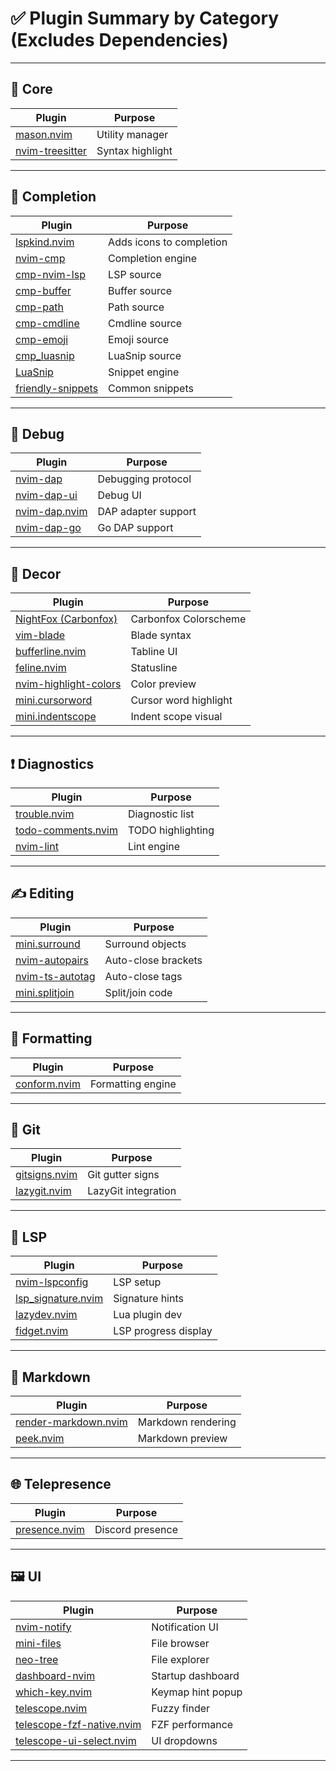 # ✅ Plugin Summary by Category (Excludes Dependencies)

---

## 🎫 Core

| Plugin                                                                | Purpose          |
| --------------------------------------------------------------------- | ---------------- |
| [mason.nvim](https://github.com/mason-org/mason.nvim)                 | Utility manager  |
| [nvim-treesitter](https://github.com/nvim-treesitter/nvim-treesitter) | Syntax highlight |

---

## 🧠 Completion

| Plugin                                                               | Purpose                  |
| -------------------------------------------------------------------- | ------------------------ |
| [lspkind.nvim](https://github.com/onsails/lspkind.nvim)              | Adds icons to completion |
| [nvim-cmp](https://github.com/hrsh7th/nvim-cmp)                      | Completion engine        |
| [cmp-nvim-lsp](https://github.com/hrsh7th/cmp-nvim-lsp)              | LSP source               |
| [cmp-buffer](https://github.com/hrsh7th/cmp-buffer)                  | Buffer source            |
| [cmp-path](https://github.com/hrsh7th/cmp-path)                      | Path source              |
| [cmp-cmdline](https://github.com/hrsh7th/cmp-cmdline)                | Cmdline source           |
| [cmp-emoji](https://github.com/hrsh7th/cmp-emoji)                    | Emoji source             |
| [cmp_luasnip](https://github.com/saadparwaiz1/cmp_luasnip)           | LuaSnip source           |
| [LuaSnip](https://github.com/L3MON4D3/LuaSnip)                       | Snippet engine           |
| [friendly-snippets](https://github.com/rafamadriz/friendly-snippets) | Common snippets          |

---

## 🐞 Debug

| Plugin                                                           | Purpose             |
| ---------------------------------------------------------------- | ------------------- |
| [nvim-dap](https://github.com/mfussenegger/nvim-dap)             | Debugging protocol  |
| [nvim-dap-ui](https://github.com/rcarriga/nvim-dap-ui)           | Debug UI            |
| [nvim-dap.nvim](https://github.com/jay-babu/mason-nvim-dap.nvim) | DAP adapter support |
| [nvim-dap-go](https://github.com/leoluz/nvim-dap-go)             | Go DAP support      |

---

## 🎨 Decor

| Plugin                                                                         | Purpose               |
| ------------------------------------------------------------------------------ | --------------------- |
| [NightFox (Carbonfox)](https://github.com/EdenEast/nightfox.nvim)              | Carbonfox Colorscheme |
| [vim-blade](https://github.com/jwalton512/vim-blade)                           | Blade syntax          |
| [bufferline.nvim](https://github.com/akinsho/bufferline.nvim)                  | Tabline UI            |
| [feline.nvim](https://github.com/feline-nvim/feline.nvim)                      | Statusline            |
| [nvim-highlight-colors](https://github.com/brenoprata10/nvim-highlight-colors) | Color preview         |
| [mini.cursorword](https://github.com/echasnovski/mini.cursorword)              | Cursor word highlight |
| [mini.indentscope](https://github.com/echasnovski/mini.indentscope)            | Indent scope visual   |

---

## ❗ Diagnostics

| Plugin                                                            | Purpose           |
| ----------------------------------------------------------------- | ----------------- |
| [trouble.nvim](https://github.com/folke/trouble.nvim)             | Diagnostic list   |
| [todo-comments.nvim](https://github.com/folke/todo-comments.nvim) | TODO highlighting |
| [nvim-lint](https://github.com/mfussenegger/nvim-lint)            | Lint engine       |

---

## ✍️ Editing

| Plugin                                                          | Purpose             |
| --------------------------------------------------------------- | ------------------- |
| [mini.surround](https://github.com/echasnovski/mini.surround)   | Surround objects    |
| [nvim-autopairs](https://github.com/windwp/nvim-autopairs)      | Auto-close brackets |
| [nvim-ts-autotag](https://github.com/windwp/nvim-ts-autotag)    | Auto-close tags     |
| [mini.splitjoin](https://github.com/echasnovski/mini.splitjoin) | Split/join code     |

---

## 🎯 Formatting

| Plugin                                                   | Purpose           |
| -------------------------------------------------------- | ----------------- |
| [conform.nvim](https://github.com/stevearc/conform.nvim) | Formatting engine |

---

## 🔀 Git

| Plugin                                                      | Purpose             |
| ----------------------------------------------------------- | ------------------- |
| [gitsigns.nvim](https://github.com/lewis6991/gitsigns.nvim) | Git gutter signs    |
| [lazygit.nvim](https://github.com/kdheepak/lazygit.nvim)    | LazyGit integration |

---

## 🔧 LSP

| Plugin                                                            | Purpose              |
| ----------------------------------------------------------------- | -------------------- |
| [nvim-lspconfig](https://github.com/neovim/nvim-lspconfig)        | LSP setup            |
| [lsp_signature.nvim](https://github.com/ray-x/lsp_signature.nvim) | Signature hints      |
| [lazydev.nvim](https://github.com/folke/lazydev.nvim)             | Lua plugin dev       |
| [fidget.nvim](https://github.com/j-hui/fidget.nvim)               | LSP progress display |

---

## 📝 Markdown

| Plugin                                                                               | Purpose            |
| ------------------------------------------------------------------------------------ | ------------------ |
| [render-markdown.nvim](https://github.com/MeanderingProgrammer/render-markdown.nvim) | Markdown rendering |
| [peek.nvim](https://github.com/toppair/peek.nvim)                                    | Markdown preview   |

---

## 🌐 Telepresence

| Plugin                                                    | Purpose          |
| --------------------------------------------------------- | ---------------- |
| [presence.nvim](https://github.com/andweeb/presence.nvim) | Discord presence |

---

## 🖼️ UI

| Plugin                                                                                   | Purpose           |
| ---------------------------------------------------------------------------------------- | ----------------- |
| [nvim-notify](https://github.com/rcarriga/nvim-notify)                                   | Notification UI   |
| [mini-files](https://github.com/echasnovski/mini.files)                                  | File browser      |
| [neo-tree](https://github.com/nvim-neo-tree/neo-tree.nvim)                               | File explorer     |
| [dashboard-nvim](https://github.com/nvimdev/dashboard-nvim)                              | Startup dashboard |
| [which-key.nvim](https://github.com/folke/which-key.nvim)                                | Keymap hint popup |
| [telescope.nvim](https://github.com/nvim-telescope/telescope.nvim)                       | Fuzzy finder      |
| [telescope-fzf-native.nvim](https://github.com/nvim-telescope/telescope-fzf-native.nvim) | FZF performance   |
| [telescope-ui-select.nvim](https://github.com/nvim-telescope/telescope-ui-select.nvim)   | UI dropdowns      |

---
